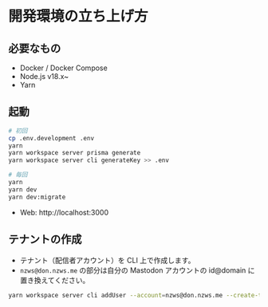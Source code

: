 # 開発環境の立ち上げ方

## 必要なもの

- Docker / Docker Compose
- Node.js v18.x~
- Yarn

## 起動

```bash
# 初回
cp .env.development .env
yarn
yarn workspace server prisma generate
yarn workspace server cli generateKey >> .env

# 毎回
yarn
yarn dev
yarn dev:migrate
```

- Web: http://localhost:3000

## テナントの作成

- テナント（配信者アカウント）を CLI 上で作成します。
- `nzws@don.nzws.me` の部分は自分の Mastodon アカウントの id@domain に置き換えてください。

```bash
yarn workspace server cli addUser --account=nzws@don.nzws.me --create-tenant
```
